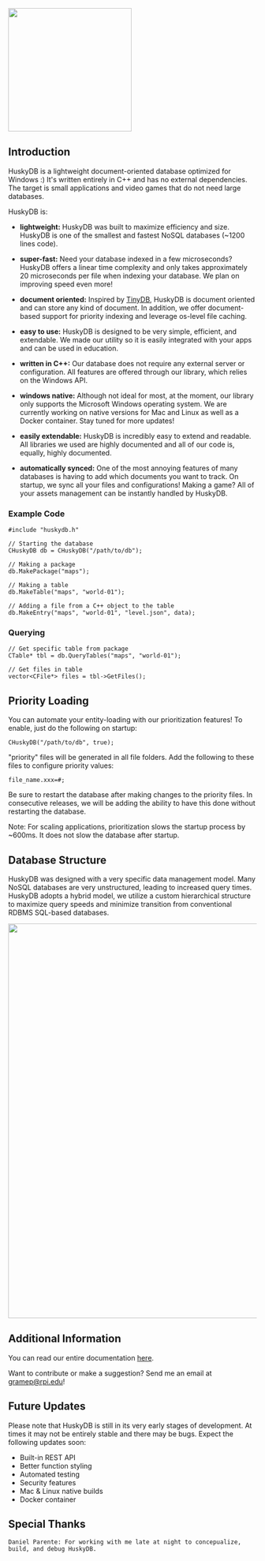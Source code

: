 <img src="https://github.com/petergramenides/huskydb/blob/master/img/huskydb-logo.png?raw=true" width="250">

## Introduction

HuskyDB is a lightweight document-oriented database optimized for Windows :)
It's written entirely in C++ and has no external dependencies. The target is
small applications and video games that do not need large databases.

HuskyDB is:

- **lightweight:** HuskyDB was built to maximize efficiency and size. HuskyDB is 
one of the smallest and fastest NoSQL databases (~1200 lines code).

- **super-fast:** Need your database indexed in a few microseconds? HuskyDB offers a linear time complexity and only takes
approximately 20 microseconds per file when indexing your database. We plan on improving speed even more!

- **document oriented:** Inspired by [TinyDB](https://github.com/msiemens/tinydb), HuskyDB is document oriented and can store
any kind of document. In addition, we offer document-based support for priority indexing and leverage os-level file caching.

- **easy to use:** HuskyDB is designed to be very simple, efficient, and extendable. We
made our utility so it is easily integrated with your apps and can be used in education.

- **written in C++:** Our database does not require any external server or configuration.
All features are offered through our library, which relies on the Windows API.

- **windows native:** Although not ideal for most, at the moment, our library only supports
the Microsoft Windows operating system. We are currently working on native versions for
Mac and Linux as well as a Docker container. Stay tuned for more updates!

- **easily extendable:** HuskyDB is incredibly easy to extend and readable. All libraries
we used are highly documented and all of our code is, equally, highly documented.

- **automatically synced:** One of the most annoying features of many databases is having
to add which documents you want to track. On startup, we sync all your files and configurations!
Making a game? All of your assets management can be instantly handled by HuskyDB.

### Example Code

```
#include "huskydb.h"

// Starting the database
CHuskyDB db = CHuskyDB("/path/to/db");

// Making a package
db.MakePackage("maps");

// Making a table
db.MakeTable("maps", "world-01");

// Adding a file from a C++ object to the table
db.MakeEntry("maps", "world-01", "level.json", data);
```

### Querying

```
// Get specific table from package
CTable* tbl = db.QueryTables("maps", "world-01");

// Get files in table
vector<CFile*> files = tbl->GetFiles();

```

## Priority Loading

You can automate your entity-loading with our prioritization features! To enable, just do the following on startup:

```
CHuskyDB("/path/to/db", true);
```

"priority" files will be generated in all file folders. Add the following to these files to configure priority values:

```
file_name.xxx=#;
```
Be sure to restart the database after making changes to the priority files. In consecutive releases, we will be
adding the ability to have this done without restarting the database.

Note: For scaling applications, prioritization slows the startup process by ~600ms. It does not slow the database
after startup.

## Database Structure

HuskyDB was designed with a very specific data management model. Many NoSQL databases are very unstructured, leading to increased query times. HuskyDB adopts a hybrid model, we utilize a custom hierarchical structure to maximize query speeds and minimize transition from
conventional RDBMS SQL-based databases.

<img src="https://github.com/petergramenides/huskydb/blob/master/img/huskydb-structure.JPG?raw=true" width="800">

## Additional Information

You can read our entire documentation [here](https://github.com/petergramenides/huskydb/tree/master/documentation).

Want to contribute or make a suggestion? Send me an email at gramep@rpi.edu!

## Future Updates

Please note that HuskyDB is still in its very early stages of development.
At times it may not be entirely stable and there may be bugs. Expect the
following updates soon:

* Built-in REST API
* Better function styling
* Automated testing
* Security features
* Mac & Linux native builds
* Docker container

## Special Thanks

```
Daniel Parente: For working with me late at night to concepualize, build, and debug HuskyDB.
```
